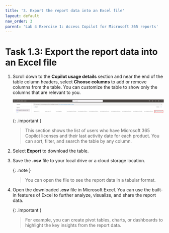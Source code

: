 ```yaml
---
title: '3. Export the report data into an Excel file'
layout: default
nav_order: 3
parent: 'Lab 4 Exercise 1: Access Copilot for Microsoft 365 reports'
---
```


# Task 1.3: Export the report data into an Excel file

1. Scroll down to the **Copilot usage details** section and near the end of the table column headers, select **Choose columns** to add or remove columns from the table. You can customize the table to show only the columns that are relevant to you.

    ![a4.jpg](../media/a4.jpg)

     {: .important }
    > This section shows the list of users who have Microsoft 365 Copilot licenses and their last activity date for each product. You can sort, filter, and search the table by any column.

1. Select **Export** to download the table.

1. Save the **.csv** file to your local drive or a cloud storage location. 

    {: .note }
    > You can open the file to see the report data in a tabular format.

1. Open the downloaded **.csv** file in Microsoft Excel. You  can use the built-in features of Excel to further analyze, visualize, and share the report data. 

    {: .important }
    > For example, you can create pivot tables, charts, or dashboards to highlight the key insights from the report data.
